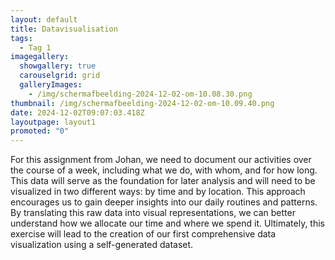 ```yaml
---
layout: default
title: Datavisualisation
tags:
  - Tag 1
imagegallery:
  showgallery: true
  carouselgrid: grid
  galleryImages:
    - /img/scherm­afbeelding-2024-12-02-om-10.08.30.png
thumbnail: /img/scherm­afbeelding-2024-12-02-om-10.09.40.png
date: 2024-12-02T09:07:03.418Z
layoutpage: layout1
promoted: "0"
---
```

For this assignment from Johan, we need to document our activities over the course of a week, including what we do, with whom, and for how long. This data will serve as the foundation for later analysis and will need to be visualized in two different ways: by time and by location. This approach encourages us to gain deeper insights into our daily routines and patterns. By translating this raw data into visual representations, we can better understand how we allocate our time and where we spend it. Ultimately, this exercise will lead to the creation of our first comprehensive data visualization using a self-generated dataset.